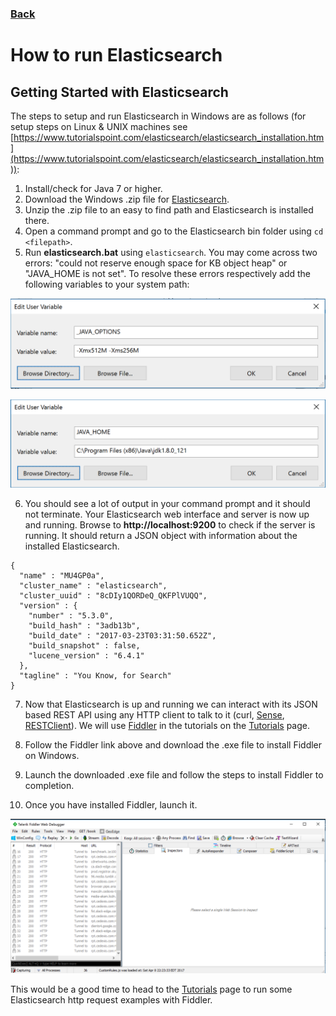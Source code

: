 ### <a href="https://ysu-csis-se.github.io/csci-5802-tooldemo-elasticsearch/">Back</a>

# How to run Elasticsearch

## Getting Started with Elasticsearch
The steps to setup and run Elasticsearch in Windows are as follows (for setup steps on Linux & UNIX machines see [https://www.tutorialspoint.com/elasticsearch/elasticsearch_installation.htm](https://www.tutorialspoint.com/elasticsearch/elasticsearch_installation.htm)):

1. Install/check for Java 7 or higher.
2. Download the Windows .zip file for [Elasticsearch](https://www.elastic.co/downloads/elasticsearch).
3. Unzip the .zip file to an easy to find path and Elasticsearch is installed there.
4. Open a command prompt and go to the Elasticsearch bin folder using `cd <filepath>`.
5. Run **elasticsearch.bat** using `elasticsearch`. You may come across two errors: "could not reserve enough space for <number>KB object heap" or "JAVA_HOME is not set". To resolve these errors respectively add the following variables to your system path:

  ![Java Options](/images/javaoptions.png)

  ![Java Home](/images/javahome.png)

6. You should see a lot of output in your command prompt and it should not terminate. Your Elasticsearch web interface and server is now up and running. Browse to **http://localhost:9200** to check if the server is running. It should return a JSON object with information about the installed Elasticsearch.

  ```
  {
    "name" : "MU4GP0a",
    "cluster_name" : "elasticsearch",
    "cluster_uuid" : "8cDIy1QORDeQ_QKFPlVUQQ",
    "version" : {
      "number" : "5.3.0",
      "build_hash" : "3adb13b",
      "build_date" : "2017-03-23T03:31:50.652Z",
      "build_snapshot" : false,
      "lucene_version" : "6.4.1"
    },
    "tagline" : "You Know, for Search"
  }
  ```
7. Now that Elasticsearch is up and running we can interact with its JSON based REST API using any HTTP client to talk to it (curl, [Sense](https://chrome.google.com/webstore/detail/sense-beta/lhjgkmllcaadmopgmanpapmpjgmfcfig?hl=en), [RESTClient](https://addons.mozilla.org/en-US/firefox/addon/restclient/)). We will use [Fiddler](https://www.telerik.com/download/fiddler) in the tutorials on the [Tutorials](tutorials.md) page.

8. Follow the Fiddler link above and download the .exe file to install Fiddler on Windows.

9. Launch the downloaded .exe file and follow the steps to install Fiddler to completion.

9. Once you have installed Fiddler, launch it.

  ![Fiddler Start](/images/fiddlerstart.png)

This would be a good time to head to the [Tutorials](tutorials.md) page to run some Elasticsearch http request examples with Fiddler.
